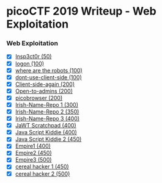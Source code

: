 # picoCTF 2019 Writeup - Web Exploitation

### Web Exploitation
- [x] [Insp3ct0r (50)](inspector)
- [x] [logon (100)](logon)
- [x] [where are the robots (100)](robots)
- [x] [dont-use-client-side (100)](client-1)
- [x] [Client-side-again (200)](client-2)
- [x] [Open-to-admins (200)](admin)
- [x] [picobrowser (200)](picobrowser)
- [x] [Irish-Name-Repo 1 (300)](irish-1)
- [x] [Irish-Name-Repo 2 (350)](irish-2)
- [x] [Irish-Name-Repo 3 (400)](irish-3)
- [x] [JaWT Scratchpad (400)](jwt)
- [x] [Java Script Kiddie (400)](js-1)
- [x] [Java Script Kiddie 2 (450)](js-2)
- [x] [Empire1 (400)](empire-1)
- [x] [Empire2 (450)](empire-2)
- [x] [Empire3 (500)](empire-3)
- [x] [cereal hacker 1 (450)](cereal-1)
- [x] [cereal hacker 2 (500)](cereal-2)